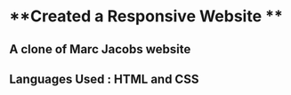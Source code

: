  # **Created a Responsive Website **

## A clone of Marc Jacobs website

## Languages Used : HTML and CSS
